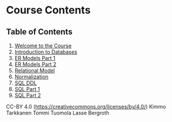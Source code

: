 # Course Contents

## Table of Contents
1. [Welcome to the Course](Welcome_to_the_course.md)
2. [Introduction to Databases](Introduction_to_databases.md)
3. [ER Models Part 1](ER_models_1.md)
4. [ER Models Part 2](ER_models_2.md)
5. [Relational Model](Relational_model.md)
6. [Normalization](Normalization.md)
7. [SQL DDL](SQL_DDL.md)
8. [SQL Part 1](SQL1.md)
9. [SQL Part 2](SQL2.md)

CC-BY 4.0 (https://creativecommons.org/licenses/by/4.0/)
Kimmo Tarkkanen
Tommi Tuomola
Lasse Bergroth
